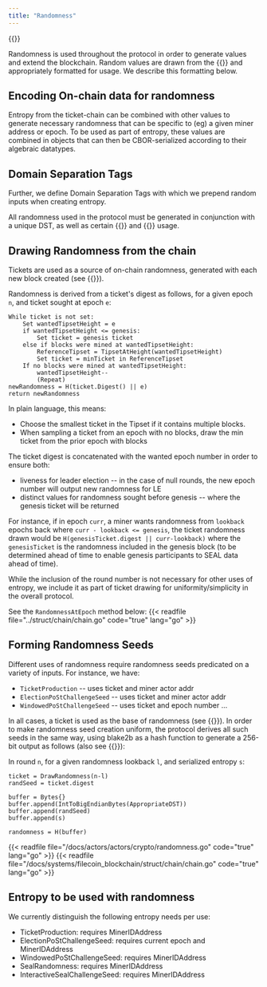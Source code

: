```yaml
---
title: "Randomness"
---
```


{{<label randomness>}}

Randomness is used throughout the protocol in order to generate values and extend the blockchain.
Random values are drawn from the {{<sref ticket_chain>}} and appropriately formatted for usage.
We describe this formatting below.

## Encoding On-chain data for randomness

Entropy from the ticket-chain can be combined with other values to generate necessary randomness that can be
specific to (eg) a given miner address or epoch. To be used as part of entropy, these values are combined in 
objects that can then be CBOR-serialized according to their algebraic datatypes.

## Domain Separation Tags

Further, we define Domain Separation Tags with which we prepend random inputs when creating entropy.

All randomness used in the protocol must be generated in conjunction with a unique DST, as well as 
certain {{<sref crypto_signatures>}} and {{<sref vrf>}} usage.

## Drawing Randomness from the chain

Tickets are used as a source of on-chain randomness, generated with each new block created (see {{<sref tickets>}}).

Randomness is derived from a ticket's digest as follows, for a given epoch `n`, and ticket sought at epoch `e`:
```text
While ticket is not set:
    Set wantedTipsetHeight = e
    if wantedTipsetHeight <= genesis:
        Set ticket = genesis ticket
    else if blocks were mined at wantedTipsetHeight:
        ReferenceTipset = TipsetAtHeight(wantedTipsetHeight)
        Set ticket = minTicket in ReferenceTipset
    If no blocks were mined at wantedTipsetHeight:
        wantedTipsetHeight--
        (Repeat)
newRandomness = H(ticket.Digest() || e)
return newRandomness
```

In plain language, this means:

- Choose the smallest ticket in the Tipset if it contains multiple blocks.
- When sampling a ticket from an epoch with no blocks, draw the min ticket from the prior epoch with blocks

The ticket digest is concatenated with the wanted epoch number in order to ensure both:
- liveness for leader election -- in the case of null rounds, the new epoch number will output new randomness for LE
- distinct values for randomness sought before genesis -- where the genesis ticket will be returned

For instance, if in epoch `curr`, a miner wants randomness from `lookback` epochs back where `curr - lookback <= genesis`, 
the ticket randomness drawn would be `H(genesisTicket.digest || curr-lookback)` where the `genesisTicket` is the randomness included
in the genesis block (to be determined ahead of time to enable genesis participants to SEAL data ahead of time).

While the inclusion of the round number is not necessary for other uses of entropy, we include it as part of ticket drawing for uniformity/simplicity in the overall protocol.

See the `RandomnessAtEpoch` method below:
{{< readfile file="../struct/chain/chain.go" code="true" lang="go" >}}

## Forming Randomness Seeds

Different uses of randomness require randomness seeds predicated on a variety of inputs. For instance, we have:

- `TicketProduction` -- uses ticket and miner actor addr
- `ElectionPoStChallengeSeed` -- uses ticket and miner actor addr
- `WindowedPoStChallengeSeed` -- uses ticket and epoch number
...

In all cases, a ticket is used as the base of randomness (see {{<sref tickets>}}). In order to make randomness seed creation uniform, the protocol derives all such seeds in the same way, using blake2b as a hash function to generate a 256-bit output as follows (also see {{<sref tickets>}}):

In round `n`, for a given randomness lookback `l`, and serialized entropy `s`:

```text
ticket = DrawRandomness(n-l)
randSeed = ticket.digest

buffer = Bytes{}
buffer.append(IntToBigEndianBytes(AppropriateDST))
buffer.append(randSeed)
buffer.append(s)

randomness = H(buffer)
```

{{< readfile file="/docs/actors/actors/crypto/randomness.go" code="true" lang="go" >}}
{{< readfile file="/docs/systems/filecoin_blockchain/struct/chain/chain.go" code="true" lang="go" >}}

## Entropy to be used with randomness

We currently distinguish the following entropy needs per use:

- TicketProduction: requires MinerIDAddress
- ElectionPoStChallengeSeed: requires current epoch and MinerIDAddress
- WindowedPoStChallengeSeed: requires MinerIDAddress
- SealRandomness: requires MinerIDAddress
- InteractiveSealChallengeSeed: requires MinerIDAddress